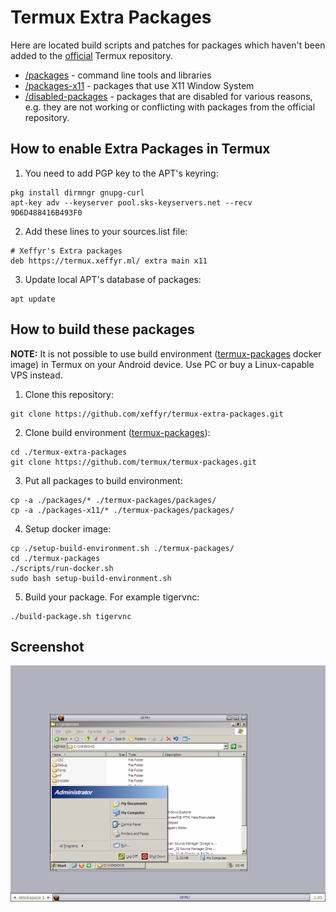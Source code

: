 # Termux Extra Packages

Here are located build scripts and patches for packages which haven't been added to the [official](https://github.com/termux/termux-packages) Termux repository.

* [/packages](/packages) - command line tools and libraries
* [/packages-x11](/packages-x11) - packages that use X11 Window System
* [/disabled-packages](/disabled-packages) - packages that are disabled for various reasons, e.g. they are not working or conflicting with packages from the official repository.

## How to enable Extra Packages in Termux
1. You need to add PGP key to the APT's keyring:
```
pkg install dirmngr gnupg-curl
apt-key adv --keyserver pool.sks-keyservers.net --recv 9D6D488416B493F0
```

2. Add these lines to your sources.list file:
```
# Xeffyr's Extra packages
deb https://termux.xeffyr.ml/ extra main x11
```

3. Update local APT's database of packages:
```
apt update
```

## How to build these packages
**NOTE:** It is not possible to use build environment ([termux-packages](https://github.com/termux/termux-packages.git) docker image) in Termux on your Android device. Use PC or buy a Linux-capable VPS instead.

1. Clone this repository:
```
git clone https://github.com/xeffyr/termux-extra-packages.git
```

2. Clone build environment ([termux-packages](https://github.com/termux/termux-packages)):
```
cd ./termux-extra-packages
git clone https://github.com/termux/termux-packages.git
```

3. Put all packages to build environment:
```
cp -a ./packages/* ./termux-packages/packages/
cp -a ./packages-x11/* ./termux-packages/packages/
```

4. Setup docker image:
```
cp ./setup-build-environment.sh ./termux-packages/
cd ./termux-packages
./scripts/run-docker.sh
sudo bash setup-build-environment.sh
```

5. Build your package. For example tigervnc:
```
./build-package.sh tigervnc
```

## Screenshot
![alt text](/screenshots/vnc_screen_anim.gif "TigerVNC + FluxBox")
